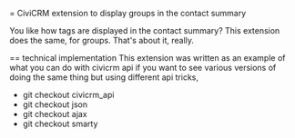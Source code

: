 = CiviCRM extension to display groups in the contact summary

You like how tags are displayed in the contact summary? 
This extension does the same, for groups. That's about it, really.


== technical implementation
This extension was written as an example of what you can do with civicrm api
if you want to see various versions of doing the same thing but using different api tricks, 
- git checkout civicrm_api
- git checkout json
- git checkout ajax
- git checkout smarty
